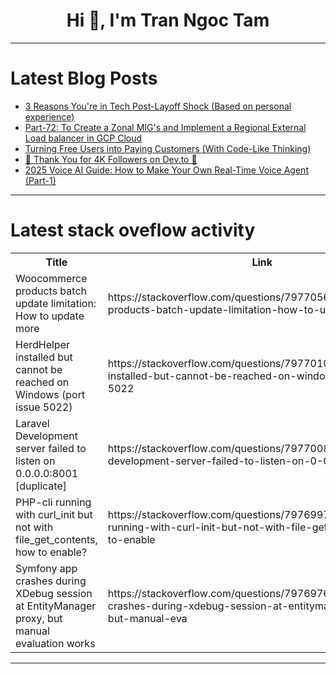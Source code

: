 <h1 align="center">Hi 👋, I'm Tran Ngoc Tam</h1>

---

# Latest Blog Posts 
<!-- BLOG-POST-LIST:START -->
- [3 Reasons You&#39;re in Tech Post-Layoff Shock &lpar;Based on personal experience&rpar;](https://dev.to/mlimonczenko/3-reasons-youre-in-tech-post-layoff-shock-based-on-personal-experience-2mpj)
- [Part-72: To Create a Zonal MIG&#39;s and Implement a Regional External Load balancer in GCP Cloud](https://dev.to/latchudevops/part-72-to-create-a-zonal-migs-and-implement-a-regional-external-load-balancer-in-gcp-cloud-5g0b)
- [Turning Free Users into Paying Customers &lpar;With Code-Like Thinking&rpar;](https://dev.to/soasme/turning-free-users-into-paying-customers-with-code-like-thinking-2fjb)
- [🎉 Thank You for 4K Followers on Dev.to 🚀](https://dev.to/pjdeveloper896/thank-you-for-4k-followers-on-devto-9jj)
- [2025 Voice AI Guide: How to Make Your Own Real-Time Voice Agent &lpar;Part-1&rpar;](https://dev.to/programmerraja/2025-voice-ai-guide-how-to-make-your-own-real-time-voice-agent-part-1-45hl)
<!-- BLOG-POST-LIST:END -->

---

# Latest stack oveflow activity
<table>
  <tr><th>Title</th><th>Link</th></tr>
  <!-- STACKOVERFLOW:START --><tr><td>Woocommerce products batch update limitation: How to update more</td><td>https://stackoverflow.com/questions/79770560/woocommerce-products-batch-update-limitation-how-to-update-more</td></tr><tr><td>HerdHelper installed but cannot be reached on Windows &lpar;port issue 5022&rpar;</td><td>https://stackoverflow.com/questions/79770100/herdhelper-installed-but-cannot-be-reached-on-windows-port-issue-5022</td></tr><tr><td>Laravel Development server failed to listen on 0.0.0.0:8001 [duplicate]</td><td>https://stackoverflow.com/questions/79770081/laravel-development-server-failed-to-listen-on-0-0-0-08001</td></tr><tr><td>PHP-cli running with curl_init but not with file_get_contents, how to enable?</td><td>https://stackoverflow.com/questions/79769978/php-cli-running-with-curl-init-but-not-with-file-get-contents-how-to-enable</td></tr><tr><td>Symfony app crashes during XDebug session at EntityManager proxy, but manual evaluation works</td><td>https://stackoverflow.com/questions/79769765/symfony-app-crashes-during-xdebug-session-at-entitymanager-proxy-but-manual-eva</td></tr><!-- STACKOVERFLOW:END -->
</table>

---


